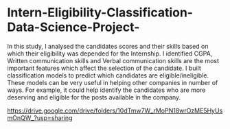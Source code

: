 # Intern-Eligibility-Classification-Data-Science-Project-

In this study, I analysed the candidates scores and their skills based on which their eligibility was depended for the Internship. I identified CGPA, Written communication skills and Verbal communication skills are the most important features which affect the selection of the candidate. I built classification models to predict which candidates are eligible/ineligible. These models can be very useful in helping other companies in number of ways. For example, it could help identify the candidates who are more deserving and eligible for the posts available in the company.

https://drive.google.com/drive/folders/10dTmw7W_rMoPN18wrOzME5HyUsmOnQW_?usp=sharing 

